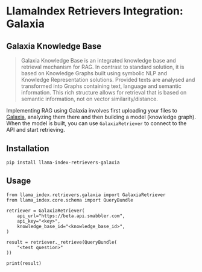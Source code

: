 # LlamaIndex Retrievers Integration: Galaxia

## Galaxia Knowledge Base

> Galaxia Knowledge Base is an integrated knowledge base and retrieval mechanism for RAG. In contrast to standard solution, it is based on Knowledge Graphs built using symbolic NLP and Knowledge Representation solutions. Provided texts are analysed and transformed into Graphs containing text, language and semantic information. This rich structure allows for retrieval that is based on semantic information, not on vector similarity/distance.

Implementing RAG using Galaxia involves first uploading your files to [Galaxia](beta.cloud.smabbler.com/), analyzing them there and then building a model (knowledge graph). When the model is built, you can use `GalaxiaRetriever` to connect to the API and start retrieving.

## Installation

```
pip install llama-index-retrievers-galaxia
```

## Usage

```
from llama_index.retrievers.galaxia import GalaxiaRetriever
from llama_index.core.schema import QueryBundle

retriever = GalaxiaRetriever(
    api_url="https://beta.api.smabbler.com",
    api_key="<key>",
    knowledge_base_id="<knowledge_base_id>",
)

result = retriever._retrieve(QueryBundle(
    "<test question>"
))

print(result)

```
